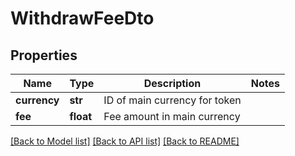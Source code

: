 # WithdrawFeeDto

## Properties
Name | Type | Description | Notes
------------ | ------------- | ------------- | -------------
**currency** | **str** | ID of main currency for token | 
**fee** | **float** | Fee amount in main currency | 

[[Back to Model list]](../README.md#documentation-for-models) [[Back to API list]](../README.md#documentation-for-api-endpoints) [[Back to README]](../README.md)

